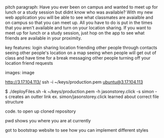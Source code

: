 pitch paragraph: Have you ever been on campus and wanted to meet up for lunch or a study session but didnt know who was available? With my new web application you will be able to see what classmates are avaialble and on campus so that you can meet up. All you have to do is put in the times that you aren't available and turn on your location sharing. If you want to meet up for lunch or a study session, just hop on the app to see what friends are available in your proximity.

key features: login sharing location friending other people through contacts seeing other people's location on a map seeing when people will get out of class and have time for a break messaging other people turning off your location friend requests

images: image

http://3.17.104.113/ ssh -i ~/keys/production.pem ubuntu@3.17.104.113

$ ./deployFiles.sh -k ~/keys/production.pem -h jasonstorey.click -s simon -s creates an outter link ex. simon/jasonstorey.click learned about correct file structure

code. to open up cloned repository

pwd shows you where you are at currently

got to bootstrap website to see how you can implement different styles

